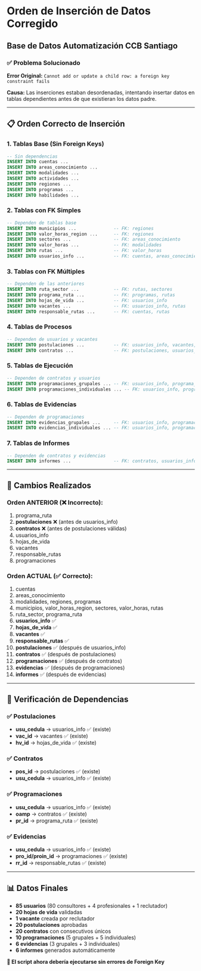 # Orden de Inserción de Datos Corregido
## Base de Datos Automatización CCB Santiago

### ✅ **Problema Solucionado**
**Error Original:** `Cannot add or update a child row: a foreign key constraint fails`

**Causa:** Las inserciones estaban desordenadas, intentando insertar datos en tablas dependientes antes de que existieran los datos padre.

---

## 📋 **Orden Correcto de Inserción**

### **1. Tablas Base (Sin Foreign Keys)**
```sql
-- Sin dependencias
INSERT INTO cuentas ...
INSERT INTO areas_conocimiento ...
INSERT INTO modalidades ...
INSERT INTO actividades ...
INSERT INTO regiones ...
INSERT INTO programas ...
INSERT INTO habilidades ...
```

### **2. Tablas con FK Simples**
```sql
-- Dependen de tablas base
INSERT INTO municipios ...              -- FK: regiones
INSERT INTO valor_horas_region ...      -- FK: regiones
INSERT INTO sectores ...                -- FK: areas_conocimiento
INSERT INTO valor_horas ...             -- FK: modalidades
INSERT INTO rutas ...                   -- FK: valor_horas
INSERT INTO usuarios_info ...           -- FK: cuentas, areas_conocimiento
```

### **3. Tablas con FK Múltiples**
```sql
-- Dependen de las anteriores
INSERT INTO ruta_sector ...             -- FK: rutas, sectores
INSERT INTO programa_ruta ...           -- FK: programas, rutas
INSERT INTO hojas_de_vida ...           -- FK: usuarios_info
INSERT INTO vacantes ...                -- FK: usuarios_info, rutas
INSERT INTO responsable_rutas ...       -- FK: cuentas, rutas
```

### **4. Tablas de Procesos**
```sql
-- Dependen de usuarios y vacantes
INSERT INTO postulaciones ...           -- FK: usuarios_info, vacantes, hojas_de_vida
INSERT INTO contratos ...               -- FK: postulaciones, usuarios_info
```

### **5. Tablas de Ejecución**
```sql
-- Dependen de contratos y usuarios
INSERT INTO programaciones_grupales ... -- FK: usuarios_info, programa_ruta, contratos, etc.
INSERT INTO programaciones_individuales ... -- FK: usuarios_info, programa_ruta, contratos, etc.
```

### **6. Tablas de Evidencias**
```sql
-- Dependen de programaciones
INSERT INTO evidencias_grupales ...     -- FK: usuarios_info, programaciones_grupales, responsable_rutas
INSERT INTO evidencias_individuales ... -- FK: usuarios_info, programaciones_individuales, responsable_rutas
```

### **7. Tablas de Informes**
```sql
-- Dependen de contratos y evidencias
INSERT INTO informes ...                -- FK: contratos, usuarios_info, evidencias
```

---

## 🔧 **Cambios Realizados**

### **Orden ANTERIOR (❌ Incorrecto):**
1. programa_ruta
2. **postulaciones** ❌ (antes de usuarios_info)
3. **contratos** ❌ (antes de postulaciones válidas)
4. usuarios_info
5. hojas_de_vida
6. vacantes
7. responsable_rutas
8. programaciones

### **Orden ACTUAL (✅ Correcto):**
1. cuentas
2. areas_conocimiento
3. modalidades, regiones, programas
4. municipios, valor_horas_region, sectores, valor_horas, rutas
5. ruta_sector, programa_ruta
6. **usuarios_info** ✅
7. **hojas_de_vida** ✅
8. **vacantes** ✅
9. **responsable_rutas** ✅
10. **postulaciones** ✅ (después de usuarios_info)
11. **contratos** ✅ (después de postulaciones)
12. **programaciones** ✅ (después de contratos)
13. **evidencias** ✅ (después de programaciones)
14. **informes** ✅ (después de evidencias)

---

## 🎯 **Verificación de Dependencias**

### **✅ Postulaciones**
- **usu_cedula** → usuarios_info ✅ (existe)
- **vac_id** → vacantes ✅ (existe)
- **hv_id** → hojas_de_vida ✅ (existe)

### **✅ Contratos**
- **pos_id** → postulaciones ✅ (existe)
- **usu_cedula** → usuarios_info ✅ (existe)

### **✅ Programaciones**
- **usu_cedula** → usuarios_info ✅ (existe)
- **oamp** → contratos ✅ (existe)
- **pr_id** → programa_ruta ✅ (existe)

### **✅ Evidencias**
- **usu_cedula** → usuarios_info ✅ (existe)
- **pro_id/proin_id** → programaciones ✅ (existe)
- **rr_id** → responsable_rutas ✅ (existe)

---

## 📊 **Datos Finales**
- **85 usuarios** (80 consultores + 4 profesionales + 1 reclutador)
- **20 hojas de vida** validadas
- **1 vacante** creada por reclutador
- **20 postulaciones** aprobadas
- **20 contratos** con consecutivos únicos
- **10 programaciones** (5 grupales + 5 individuales)
- **6 evidencias** (3 grupales + 3 individuales)
- **6 informes** generados automáticamente

**🎉 El script ahora debería ejecutarse sin errores de Foreign Key** 